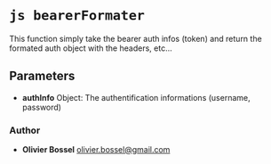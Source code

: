 


<!-- @namespace    sugar.node.auth.formaters -->

# ```js bearerFormater ```


This function simply take the bearer auth infos (token) and return the formated auth object with the headers, etc...

## Parameters

- **authInfo**  Object: The authentification informations (username, password)




### Author
- **Olivier Bossel** <a href="mailto:olivier.bossel@gmail.com">olivier.bossel@gmail.com</a> 



